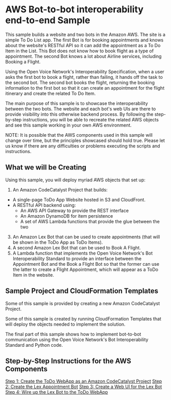 # AWS Bot-to-bot interoperability end-to-end Sample
This sample builds a website and two bots in the Amazon AWS. The site is a simple To Do List app. The first Bot is for booking appointments and knows about the website's RESTful API so it can add the appointment as a To Do Item in the List. This Bot does not know how to book flight as a type of appointment. The second Bot knows a lot about Airline services, including Booking a Flight. 

Using the Open Voice Network's Interoperability Specification, when a user asks the first bot to book a flight, rather than failing, it hands off the task to the second bot. The second bot books the flight, returning the booking information to the first bot so that it can create an appointment for the flight itinerary and create the related To Do Item.

The main purpose of this sample is to showcase the interoperability between the two bots. The website and each bot's web UIs are there to provide visibility into this otherwise backend process. By following the step-by-step instructions, you will be able to recreate the related AWS objects and see this sample working in your own AWS environment. 

NOTE: It is possible that the AWS components used in this sample will change over time, but the principles showcased should hold true. Please let us know if there are any difficulties or problems executing the scripts and instructions.

## What we will be Creating
Using this sample, you will deploy myriad AWS objects that set up:
 1. An Amazon CodeCatalyst Project that builds:
- A single-page ToDo App Website hosted in S3 and CloudFront.
- A RESTful API backend using:
  - An AWS API Gateway to provide the REST interface
  - An Amazon DynamoDB for item persistence
  - A set of AWS Lambda functions that provide the glue between the two
 3. An Amazon Lex Bot that can be used to create appointments (that will be shown in the ToDo App as ToDo Items).
 4. A second Amazon Lex Bot that can be used to Book A Flight.
 5. A Lambda function that implements the Open Voice Network's Bot Interoperability Standard to provide an interface between the Appointment Bot and the Book a Flight Bot so that the former can use the latter to create a Flight Appointment, which will appear as a ToDo Item in the website.

## Sample Project and CloudFormation Templates
Some of this sample is provided by creating a new Amazon CodeCatalyst Project. 

Some of this sample is created by running CloudFormation Templates that will deploy the objects needed to implement the solution.

The final part of this sample shows how to implement bot-to-bot communication using the Open Voice Network's Bot Interoperability Standard and Python code.

## Step-by-Step Instructions for the AWS Components

[Step 1: Create the ToDo WebApp as an Amazon CodeCatalyst Project](./Step%201.md)
[Step 2: Create the Lex Appointment Bot](./Step%202.md)
[Step 3: Create a Web UI for the Lex Bot](./Step%203.md)
[Step 4: Wire up the Lex Bot to the ToDo WebApp](./Step%204.md)















